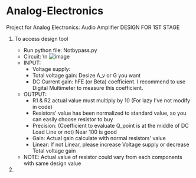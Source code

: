# Analog-Electronics
Project for Analog Electronics: Audio Amplifier
DESIGN FOR 1ST STAGE



1. To access design tool
   - Run python file: Notbypass.py
   - Circuit: \n
         ![image](https://github.com/user-attachments/assets/65e173d7-2b34-44f7-a6b1-273d8cdd82ef)
   - INPUT:
       + Voltage supply:
       + Total voltage gain: Desize A_v or G you want
       + DC Current gain: hFE (or Beta) coefficient. I recommend to use Digital Multimeter to measure this coefficient.
   - OUTPUT:
       + R1 & R2 actual value must multiply by 10 (For lazy I've not modify in code)
       + Resistors' value has been normalized to standard value, so you can easily choose resistor to buy 
       + Precision: (Coefficient to evaluate Q_point is at the middle of DC Load Line or not) Near 100 is good
       + Gain: Actual gain calculate with normal resistors' value
       + Linear: If not Linear, please increase Voltage supply or decrease Total voltage gain
   - NOTE: Actual value of resistor could vary from each components with same design value

2. 
